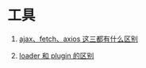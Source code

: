 # 工具

1. [ajax、fetch、axios 这三都有什么区别](https://github.com/kaisa911/DailyInterviewQuestion/blob/master/Questions/ajax、fetch、axios这三都有什么区别？.md)

2. [loader 和 plugin 的区别](https://github.com/kaisa911/DailyInterviewQuestion/blob/master/Questions/说一下loader和plugin的区别.md)
